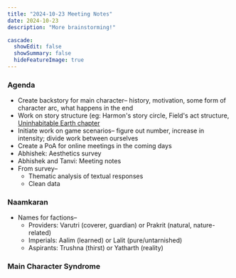```yaml
---
title: "2024-10-23 Meeting Notes"
date: 2024-10-23
description: "More brainstorming!"

cascade:
  showEdit: false
  showSummary: false
  hideFeatureImage: true
---
```


### Agenda
- Create backstory for main character– history, motivation, some form of character arc, what happens in the end
- Work on story structure (eg: Harmon's story circle, Field's act structure, [Uninhabitable Earth chapter](https://www.crisrieder.org/thejourney/wp-content/uploads/2019/05/The-Uninhabitable-Earth-David-Wallace-Wells.pdf)
- Initiate work on game scenarios– figure out number, increase in intensity; divide work between ourselves
- Create a PoA for online meetings in the coming days
- Abhishek: Aesthetics survey
- Abhishek and Tanvi: Meeting notes
- From survey–
  - Thematic analysis of textual responses
  - Clean data

### Naamkaran

- Names for factions–
  - Providers: Varutri (coverer, guardian) or Prakrit (natural, nature-related)
  - Imperials: Aalim (learned) or Lalit (pure/untarnished)
  - Aspirants: Trushna (thirst) or Yatharth (reality)

### Main Character Syndrome




  
